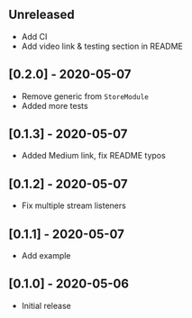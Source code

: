 ## Unreleased

- Add CI
- Add video link & testing section in README

## [0.2.0] - 2020-05-07

- Remove generic from `StoreModule`
- Added more tests

## [0.1.3] - 2020-05-07

- Added Medium link, fix README typos

## [0.1.2] - 2020-05-07

- Fix multiple stream listeners

## [0.1.1] - 2020-05-07

- Add example

## [0.1.0] - 2020-05-06

- Initial release
